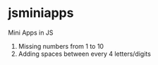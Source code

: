 # jsminiapps

Mini Apps in JS

1. Missing numbers from 1 to 10 
2. Adding spaces between every 4 letters/digits
